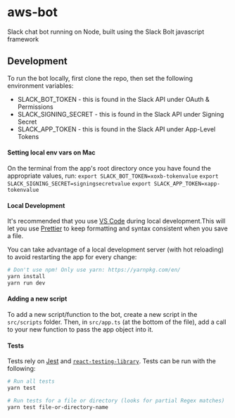 # aws-bot

Slack chat bot running on Node, built using the Slack Bolt javascript framework

## Development

To run the bot locally, first clone the repo, then set the following environment variables:
- SLACK_BOT_TOKEN - this is found in the Slack API under OAuth & Permissions
- SLACK_SIGNING_SECRET - this is found in the Slack API under Signing Secret
- SLACK_APP_TOKEN - this is found in the Slack API under App-Level Tokens

#### Setting local env vars on Mac

On the terminal from the app's root directory once you have found the appropriate values, run:
`export SLACK_BOT_TOKEN=xoxb-tokenvalue`
`export SLACK_SIGNING_SECRET=signingsecretvalue`
`export SLACK_APP_TOKEN=xapp-tokenvalue`

#### Local Development

It's recommended that you use [VS Code](https://code.visualstudio.com/) during local development.This will let you use [Prettier](https://prettier.io/) to keep formatting and syntax consistent when you save a file.

You can take advantage of a local development server (with hot reloading) to avoid restarting the app for every change:

```sh
# Don't use npm! Only use yarn: https://yarnpkg.com/en/
yarn install
yarn run dev
```

#### Adding a new script
To add a new script/function to the bot, create a new script in the `src/scripts` folder. Then, in `src/app.ts` (at the bottom of the file), add a call to your new function to pass the app object into it.

#### Tests

Tests rely on [Jest](https://jestjs.io/) and [`react-testing-library`](https://testing-library.com/docs/react-testing-library/intro). Tests can be run with the following:

```sh
# Run all tests
yarn test

# Run tests for a file or directory (looks for partial Regex matches)
yarn test file-or-directory-name
```